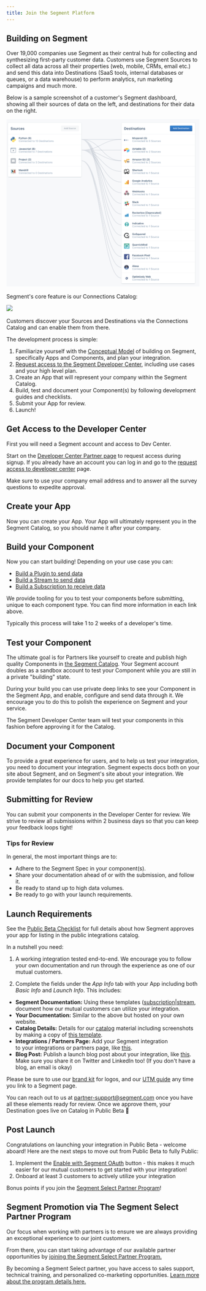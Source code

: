 ```yaml
---
title: Join the Segment Platform
---
```


## Building on Segment

Over 19,000 companies use Segment as their central hub for collecting and synthesizing first-party customer data. Customers use Segment Sources to collect all data across all their properties (web, mobile, CRMs, email etc.) and send this data into Destinations (SaaS tools, internal databases or queues, or a data warehouse) to perform analytics, run marketing campaigns and much more.

Below is a sample screenshot of a customer's Segment dashboard, showing all their sources of data on the left, and destinations for their data on the right.

![](images/overview.png)

Segment's core feature is our Connections Catalog:

![](images/catalog.gif)

Customers discover your Sources and Destinations via the Connections Catalog and can enable them from there.

The development process is simple:

1. Familiarize yourself with the [Conceptual Model](/docs/partners/conceptual-model) of building on Segment, specifically Apps and Components, and plan your integration.
2. [Request access to the Segment Developer Center](https://segment.com/partners/developer-center/), including use cases and your high level plan.
3. Create an App that will represent your company within the Segment Catalog.
4. Build, test and document your Component(s) by following development guides and checklists.
5. Submit your App for review.
5. Launch!

## Get Access to the Developer Center

First you will need a Segment account and access to Dev Center.

Start on the [Developer Center Partner page](https://segment.com/partners/developer-center/) to request access during signup. If you already have an account you can log in and go to the [request access to developer center](https://app.segment.com/developer/request-access) page.

Make sure to use your company email address and to answer all the survey questions to expedite approval.

## Create your App

Now you can create your App. Your App will ultimately represent you in the Segment Catalog, so you should name it after your company.

## Build your Component

Now you can start building! Depending on your use case you can:

- [Build a Plugin to send data](/docs/partners/plugins)
- [Build a Stream to send data](/docs/partners/streams)
- [Build a Subscription to receive data](/docs/partners/subscriptions)

We provide tooling for you to test your components before submitting, unique to each component type. You can find more information in each link above.

Typically this process will take 1 to 2 weeks of a developer's time.

## Test your Component

The ultimate goal is for Partners like yourself to create and publish high quality Components in [the Segment Catalog](https://segment.com/catalog/). Your Segment account doubles as a sandbox account to test your Component while you are still in a private "building" state.

During your build you can use private deep links to see your Component in the Segment App, and enable, configure and send data through it. We encourage you to do this to polish the experience on Segment and your service.

The Segment Developer Center team will test your components in this fashion before approving it for the Catalog.

## Document your Component

To provide a great experience for users, and to help us test your integration, you need to document your integration. Segment expects docs both on your site about Segment, and on Segment's site about your integration. We provide templates for our docs to help you get started.

## Submitting for Review

You can submit your components in the Developer Center for review. We strive to review all submissions within 2 business days so that you can keep your feedback loops tight!

### Tips for Review

In general, the most important things are to:

- Adhere to the Segment Spec in your component(s).
- Share your documentation ahead of or with the submission, and follow it.
- Be ready to stand up to high data volumes.
- Be ready to go with your launch requirements.

## Launch Requirements

See the [Public Beta Checklist](/docs/partners/checklist) for full details about how Segment approves your app for listing in the public integrations catalog.

In a nutshell you need:

1. A working integration tested end-to-end. We encourage you to follow your own documentation and run through the experience as one of our mutual customers.

2. Complete the fields under the _App Info_ tab with your App including both _Basic Info_ and _Launch Info_. This includes:

  - **Segment Documentation:** Using these templates ([subscription](https://hackmd.io/t7amLXluS7-39rg7ARZgSA?both=)|[stream](https://hackmd.io/TV8cZR6tRnKwGtkvSexeag), document how our mutual customers can utilize your integration.
  - **Your Documentation:** Similar to the above but hosted on your own website.
  - **Catalog Details:** Details for our [catalog](https://segment.com/catalog) material including screenshots by making a copy of [this template](https://docs.google.com/document/d/1kvAvAHLyM3pOq-lBcZJhP_X_KivHlk1eiFy-5ERWDXc/copy).
  - **Integrations / Partners Page:** Add your Segment integration to your integrations or partners page, like [this](https://success.clearbrain.com/connections/import-connections/connect-to-your-data-in-segment).
  - **Blog Post:** Publish a launch blog post about your integration, like [this](https://www.kustomer.com/blog/kustomer-segment-integration/). Make sure you share it on Twitter and LinkedIn too! (If you don't have a blog, an email is okay)

Please be sure to use our [brand kit](https://brandfolder.com/segment/press-kit) for logos, and our [UTM guide](https://docs.google.com/document/d/1L0MHYdF2SYaMMiodQCYlZELF7pN0TXiZbD22nnlGhEk/copy) any time you link to a Segment page.

You can reach out to us at partner-support@segment.com once you have all these elements ready for review. Once we approve them, your Destination goes live on Catalog in Public Beta 🎉

## Post Launch

Congratulations on launching your integration in Public Beta - welcome aboard! Here are the next steps to move out from Public Beta to fully Public:

1. Implement the [Enable with Segment OAuth](/docs/partners/enable-with-segment) button - this makes it much easier for our mutual customers to get started with your integration!
2. Onboard at least 3 customers to actively utilize your integration

Bonus points if you join the [Segment Select Partner Program](/docs/partners/#segment-promotion-via-the-segment-select-partner-program)!

## Segment Promotion via The Segment Select Partner Program

Our focus when working with partners is to ensure we are always providing an exceptional experience to our joint customers.

From there, you can start taking advantage of our available partner opportunities by [joining the Segment Select Partner Program.](https://segment.com/partners/integration/#module-5-benefits)

By becoming a Segment Select partner, you have access to sales support, technical training, and personalized co-marketing opportunities. [Learn more about the program details here.](https://assets.ctfassets.net/9u2t3ap6pctb/3NPVQDweiX0l8Z2edugwIr/d09ea71f04913f3189514b7d2df57d36/Segment_Select_Partner_Program_One_Pager.pdf)
